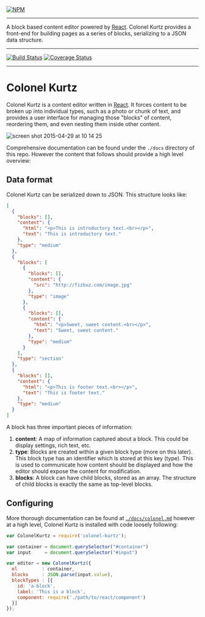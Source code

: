 [![NPM](https://nodei.co/npm/colonel-kurtz.png?compact=true)](https://npmjs.org/package/colonel-kurtz)

---

A block based content editor powered by
[React](http://facebook.github.io/react/). Colonel Kurtz provides a
front-end for building pages as a series of blocks, serializing to a
JSON data structure.

---

[![Build Status](https://travis-ci.org/vigetlabs/colonel-kurtz.png?branch=master)](https://travis-ci.org/vigetlabs/colonel-kurtz)
[![Coverage Status](https://coveralls.io/repos/vigetlabs/colonel-kurtz/badge.svg)](https://coveralls.io/r/vigetlabs/colonel-kurtz)

---

# Colonel Kurtz

Colonel Kurtz is a content editor written in
[React](http://facebook.github.io/react/). It forces content to be
broken up into individual types, such as a photo or chunk of text, and
provides a user interface for managing those "blocks" of content,
reordering them, and even nesting them inside other content.

![screen shot 2015-04-29 at 10 14 25](https://cloud.githubusercontent.com/assets/590904/7392875/a6dcd7d6-ee58-11e4-83a1-a0fa8206cb74.png)

Comprehensive documentation can be found under the `./docs` directory
of this repo. However the content that follows should provide a high
level overview:

## Data format

Colonel Kurtz can be serialized down to JSON. This structure looks like:

```json
[
  {
    "blocks": [],
    "content": {
      "html": "<p>This is introductory text.<br></p>",
      "text": "This is introductory text."
    },
    "type": "medium"
  },
  {
    "blocks": [
      {
        "blocks": [],
        "content": {
          "src": "http://fizbuz.com/image.jpg"
        },
        "type": "image"
      },
      {
        "blocks": [],
        "content": {
          "html": "<p>Sweet, sweet content.<br></p>",
          "text": "Sweet, sweet content."
        },
        "type": "medium"
      }
    ],
    "type": "section"
  },
  {
    "blocks": [],
    "content": {
      "html": "<p>This is footer text.<br></p>",
      "text": "This is footer text."
    },
    "type": "medium"
  }
]
```

A block has three important pieces of information:

1. **content**: A map of information captured about a block. This
could be display settings, rich text, etc.
2. **type**: Blocks are created within a given block type (more on
   this later). This block type has an identifier which is stored at
   this key (type). This is used to communicate how content should be
   displayed and how the editor should expose the content for
   modification.
3. **blocks**: A block can have child blocks, stored as an array. The structure of child
   blocks is exactly the same as top-level blocks.

## Configuring

More thorough documentation can be found at
[`./docs/colonel.md`](https://github.com/vigetlabs/colonel-kurtz/blob/master/docs/colonel.md)
however at a high level, Colonel Kurtz is installed with code loosely following:

```javascript
var ColonelKurtz = require('colonel-kurtz');

var container = document.querySelector("#container")
var input     = document.querySelector("#input")

var editor = new ColonelKurtz({
  el         : container,
  blocks     : JSON.parse(input.value),
  blockTypes : [{
    id: 'a-block',
    label: 'This is a block',
    component: require('./path/to/react/component')
  }]
});
```
